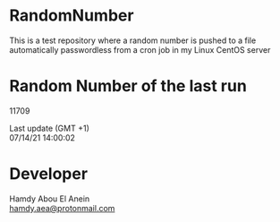 # RandomNumber    
This is a test repository where a random number is pushed to a file automatically passwordless from a cron job in my Linux CentOS server    
# Random Number of the last run   
11709
      
Last update (GMT +1)    
07/14/21 14:00:02
# Developer    
Hamdy Abou El Anein   
hamdy.aea@protonmail.com
